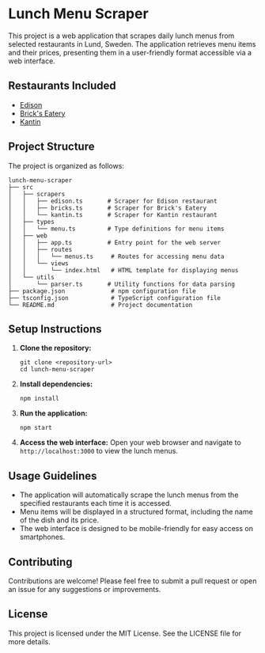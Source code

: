 # Lunch Menu Scraper

This project is a web application that scrapes daily lunch menus from selected restaurants in Lund, Sweden. The application retrieves menu items and their prices, presenting them in a user-friendly format accessible via a web interface.

## Restaurants Included

- [Edison](https://restaurangedison.se/lunch/)
- [Brick's Eatery](https://brickseatery.se/lunch/)
- [Kantin](https://www.kantinlund.se/)

## Project Structure

The project is organized as follows:

```
lunch-menu-scraper
├── src
│   ├── scrapers
│   │   ├── edison.ts       # Scraper for Edison restaurant
│   │   ├── bricks.ts       # Scraper for Brick's Eatery
│   │   └── kantin.ts       # Scraper for Kantin restaurant
│   ├── types
│   │   └── menu.ts         # Type definitions for menu items
│   ├── web
│   │   ├── app.ts          # Entry point for the web server
│   │   ├── routes
│   │   │   └── menus.ts     # Routes for accessing menu data
│   │   └── views
│   │       └── index.html   # HTML template for displaying menus
│   └── utils
│       └── parser.ts       # Utility functions for data parsing
├── package.json             # npm configuration file
├── tsconfig.json            # TypeScript configuration file
└── README.md                # Project documentation
```

## Setup Instructions

1. **Clone the repository:**
   ```
   git clone <repository-url>
   cd lunch-menu-scraper
   ```

2. **Install dependencies:**
   ```
   npm install
   ```

3. **Run the application:**
   ```
   npm start
   ```

4. **Access the web interface:**
   Open your web browser and navigate to `http://localhost:3000` to view the lunch menus.

## Usage Guidelines

- The application will automatically scrape the lunch menus from the specified restaurants each time it is accessed.
- Menu items will be displayed in a structured format, including the name of the dish and its price.
- The web interface is designed to be mobile-friendly for easy access on smartphones.

## Contributing

Contributions are welcome! Please feel free to submit a pull request or open an issue for any suggestions or improvements.

## License

This project is licensed under the MIT License. See the LICENSE file for more details.